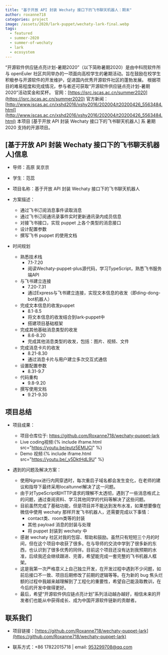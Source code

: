 ```yaml
---
title: "基于开放 API 封装 Wechaty 接口下的飞书聊天机器人：期末"
author: roxanne718
categories: project
image: /assets/2020/lark-puppet/wechaty-lark-final.webp
tags:
  - featured
  - summer-2020
  - summer-of-wechaty
  - lark
  - ecosystem
---
```


“开源软件供应链点亮计划-暑期2020”（以下简称暑期2020）是由中科院软件所与 openEuler 社区共同举办的一项面向高校学生的暑期活动。旨在鼓励在校学生积极参与开源软件的开发维护，促进国内优秀开源软件社区的蓬勃发展。
根据项目的难易程度和完成情况，参与者还可获取“开源软件供应链点亮计划-暑期2020”活动奖金和奖杯。
官网：[https://isrc.iscas.ac.cn/summer2020](https://isrc.iscas.ac.cn/summer2020) 官方新闻：[http://www.iscas.ac.cn/xshd2016/xshy2016/202004/t20200426_5563484.html](http://www.iscas.ac.cn/xshd2016/xshy2016/202004/t20200426_5563484.html)
本项目 [基于开放 API 封装 Wechaty 接口下的飞书聊天机器人] 系 暑期2020 支持的开源项目。

## [基于开放 API 封装 Wechaty 接口下的飞书聊天机器人]信息

- 导师：高原 吴京京
- 学生：范蕊

- 项目名称：基于开放 API 封装 Wechaty 接口下的飞书聊天机器人
- 方案描述：
  - 通过飞书订阅消息事件读取消息
  - 通过飞书订阅通讯录事件实时更新通讯录内成员信息
  - 对接飞书接口，实现 puppet 上各个类型的消息接口
  - 设计配置参数
  - 撰写飞书 puppet 的使用文档
- 时间规划
  - 熟悉技术栈
    - 7.1-7.20
    - 阅读Wechaty-puppet-plus源代码，学习TypeScript，熟悉飞书服务端API
  - 与飞书建立连接
    - 7.20-7.31
    - 通过Express与飞书建立连接，实现文本信息的收发（即ding-dong-bot机器人）
  - 完成文本信息的收发puppet
    - 8.1-8.5
    - 将文本信息的收发结合到lark-puppet中
    - 搭建项目基础框架
  - 完成其他基础消息类型的收发
    - 8.6-8.20
    - 完成其他消息类型的收发，包括：图片、视频、文件
  - 完成消息卡片的收发
    - 8.21-8.30
    - 通过消息卡片与用户建立多次交互式通信
  - 设置配置参数
    - 8.31-9.7
  - 代码重构
    - 9.8-9.20
  - 撰写使用文档
    - 9.21-9.30

## 项目总结

- 项目成果：
  - 项目仓库位于: <https://github.com/Roxanne718/wechaty-puppet-lark>
  - Live coding视频:{% include iframe.html src="https://youtu.be/eutz5EMlJCI" %}
  - Demo 视频:{% include iframe.html src="https://youtu.be/_y5DktHdL9U" %}
  
- 遇到的问题及解决方案：
  - 使用Ngrox进行内网穿透时，每次重启子域名都会发生变化，在老师的建议和指导下最终采用localtunnel解决了这一问题。
  - 由于对TypeScript和HTTP请求的理解不太透彻，遇到了一些消息格式上的问题，通过查阅资料、学习其他同学的代码等解决了这些问题。
  - 目前虽然完成了基础功能，但是项目并不能达到发布水准，如果想要像在微信中使用 wechaty 那样开发飞书机器人，还需要完成以下事情：
    - contact类、room类等的封装
    - 其他 payload 消息的封装与处理
    - 将 puppet 封装到 wechaty 中
  - 感谢 wechaty 社区对我的包容、帮助和鼓励。虽然只有短短三个月的时间，但在这个项目中收获了很多。在与导师的交流中学到了很多新的东西，也认识到了很多优秀的同伴。目前这个项目还没有达到我预期的水准，后续我还会继续跟进、完善，希望能完成一套完整的飞书机器人框架。
  - 这是我第一次严格意义上自己独立开发，在开发过程中遇到不少问题，如前后接口不一致、项目后期修改了前期的逻辑等等。在为新的 bug 焦头烂额的过程中我越来越理解到了工程化的重要性，希望自己能汲取教训，在今后的开发中做得更好。
  - 最后，希望“开源软件供应链点亮计划”系列活动越办越好，相信未来的开发者们也能从中获得成长、成为中国开源软件链新的贡献者。

## 联系我们

- 项目链接：[https://github.com/Roxanne718/wechaty-puppet-lark](https://github.com/Roxanne718/wechaty-puppet-lark)

- 联系方式：+86 17822015718 | email: 953299708@qq.com
